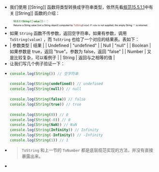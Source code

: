 - 我们使用 [[String]] 函数将类型转换成字符串类型，依然先看[规范15.5.1.1](http://es5.github.io/#x15.5.1.1)中有关 [[String]] 函数的介绍：
- ![image.png](../assets/image_1660211101624_0.png)
- 如果 `String` 函数不传参数，返回空字符串，如果有参数，调用 `ToString(value)` ，而 `ToString` 也给了一个对应的结果表。表如下：
- | 参数类型 | 结果 |
  | Undefined | "undefined" |
  | Null | "null" |
  | Boolean | 如果参数是 true，返回 "true"。参数为 false，返回 "false" |
  | Number | 又是比较复杂，可以看例子 |
  | String | 返回与之相等的值 |
- 让我们写几个例子验证一下：
- ```js
  console.log(String()) // 空字符串
  
  console.log(String(undefined)) // undefined
  console.log(String(null)) // null
  
  console.log(String(false)) // false
  console.log(String(true)) // true
  
  console.log(String(0)) // 0
  console.log(String(-0)) // 0
  console.log(String(NaN)) // NaN
  console.log(String(Infinity)) // Infinity
  console.log(String(-Infinity)) // -Infinity
  console.log(String(1)) // 1
  ```
- > `ToString` 和上一节的 `ToNumber` 都是底层规范实现的方法，并没有直接暴露出来。
-